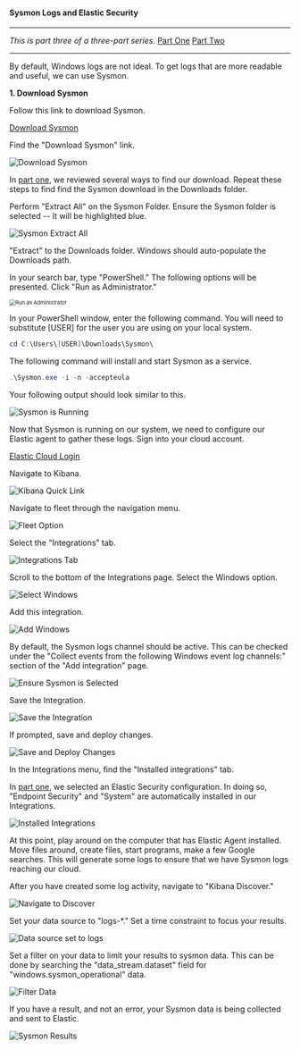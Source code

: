 #### Sysmon Logs and Elastic Security

---

*This is part three of a three-part series.*
	[Part One](./elk_in_the_cloud.md "Elk in the Cloud")
	[Part Two](./elastic_agent.md "Elastic Agents")

---

By default, Windows logs are not ideal.  To get logs that are more readable and useful, we can use Sysmon. 

**1. Download Sysmon**

Follow this link to download Sysmon.

[Download Sysmon](https://docs.microsoft.com/en-us/sysinternals/downloads/sysmon "https://docs.microsoft.com/en-us/sysinternals/downloads/sysmon")

Find the "Download Sysmon" link.


![Download Sysmon](./images/sysmon_download.png)


In [part one](./elk_in_the_cloud.md "Elk in the Cloud"), we reviewed several ways to find our download.  Repeat these steps to find find the Sysmon download in the Downloads folder.


Perform "Extract All" on the Sysmon Folder. Ensure the Sysmon folder is selected -- It will be highlighted blue.

![Sysmon Extract All](./images/sysmon_extract_all.png)

"Extract" to the Downloads folder.  Windows should auto-populate the Downloads path.

In your search bar, type "PowerShell."
The following options will be presented.  Click "Run as Administrator."

<img src="./images/powershell.png" alt="Run as Administrator" style="zoom:67%;" />

In your PowerShell window, enter the following command. You will need to substitute [USER] for the user you are using on your local system.

```powershell
cd C:\Users\[USER]\Downloads\Sysmon\
```


The following command will install and start Sysmon as a service.

```powershell
.\Sysmon.exe -i -n -accepteula
```


Your following output should look similar to this.


![Sysmon is Running](./images/sysmon_running.png)


Now that Sysmon is running on our system, we need to configure our Elastic agent to gather these logs.  Sign into your cloud account.


[Elastic Cloud Login](https://cloud.elastic.co/login "https://cloud.elastic.co/login")


Navigate to Kibana.


![Kibana Quick Link](./images/kibana_quicklink.png)


Navigate to fleet through the navigation menu.


![Fleet Option](./images/menu_fleet.png)


Select the "Integrations" tab.


![Integrations Tab](./images/integrations_tab.png)


Scroll to the bottom of the Integrations page.  Select the Windows option.


![Select Windows](./images/select_windows.png)


Add this integration.


![Add Windows](./images/add_windows.png)


By default, the Sysmon logs channel should be active.  This can be checked under the "Collect events from the following Windows event log channels:" section of the "Add integration" page.


![Ensure Sysmon is Selected](./images/sysmon_selected.png)


Save the Integration.


![Save the Integration](./images/save_integration.png)


If prompted, save and deploy changes.


![Save and Deploy Changes](./images/save_and_deploy.png)


In the Integrations menu, find the "Installed integrations" tab.

In [part one](./elk_in_the_cloud.md "Elk in the Cloud"), we selected an Elastic Security configuration. In doing so, "Endpoint Security" and "System" are automatically installed in our Integrations.


![Installed Integrations](./images/installed_integrations.png)


At this point, play around on the computer that has Elastic Agent installed.  Move files around, create files, start programs, make a few Google searches.  This will generate some logs to ensure that we have Sysmon logs reaching our cloud.

After you have created some log activity, navigate to "Kibana Discover."


![Navigate to Discover](./images/kibana_discover.png)


Set your data source to "logs-\*." Set a time constraint to focus your results.


![Data source set to logs](./images/datasource_logs.png)


Set a filter on your data to limit your results to sysmon data.  This can be done by searching the "data_stream.dataset" field for "windows.sysmon_operational" data.


![Filter Data](./images/filter_results.png)

If you have a result, and not an error, your Sysmon data is being collected and sent to Elastic.


![Sysmon Results](./images/sysmon_result.png)
